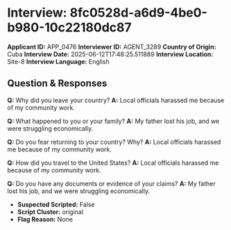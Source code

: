 # Interview: 8fc0528d-a6d9-4be0-b980-10c22180dc87
**Applicant ID:** APP_0476
**Interviewer ID:** AGENT_3289
**Country of Origin:** Cuba
**Interview Date:** 2025-06-12T17:48:25.511889
**Interview Location:** Site-8
**Interview Language:** English

## Question & Responses

**Q:** Why did you leave your country?
**A:** Local officials harassed me because of my community work.

**Q:** What happened to you or your family?
**A:** My father lost his job, and we were struggling economically.

**Q:** Do you fear returning to your country? Why?
**A:** Local officials harassed me because of my community work.

**Q:** How did you travel to the United States?
**A:** Local officials harassed me because of my community work.

**Q:** Do you have any documents or evidence of your claims?
**A:** My father lost his job, and we were struggling economically.

- **Suspected Scripted:** False
- **Script Cluster:** original
- **Flag Reason:** None